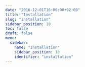 ```yaml
---
date: "2016-12-01T16:00:00+02:00"
title: "Installation"
slug: "installation"
sidebar_position: 10
toc: false
draft: false
menu:
  sidebar:
    name: "Installation"
    sidebar_position: 10
    identifier: "installation"
---
```

